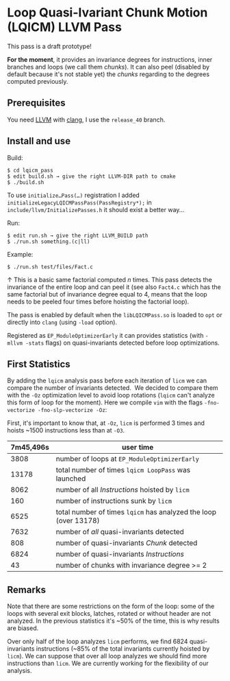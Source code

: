 # Loop Quasi-Ivariant Chunk Motion (LQICM) LLVM Pass

This pass is a draft prototype! 

**For the moment**, it provides an invariance degrees for
instructions, inner branches and loops (we call them *chunks*). It can
also peel (disabled by default because it's not stable yet) the
*chunks* regarding to the degrees computed previously.

## Prerequisites

You need [LLVM](http://llvm.org/git/llvm.git) with
[clang](http://llvm.org/git/clang.git), I use the `release_40` branch.

## Install and use

Build:

    $ cd lqicm_pass
    $ edit build.sh → give the right LLVM-DIR path to cmake
    $ ./build.sh

To use `initialize…Pass(…)` registration I added
`initializeLegacyLQICMPassPass(PassRegistry*);` in
`include/llvm/InitializePasses.h` it should exist a better way…

Run:

    $ edit run.sh → give the right LLVM_BUILD path
    $ ./run.sh something.(c|ll)

Example:

    $ ./run.sh test/files/Fact.c

↑ This is a basic same factorial computed *n* times. This pass detects
the invariance of the entire loop and can peel it (see also `Fact4.c`
which has the same factorial but of invariance degree equal to 4,
means that the loop needs to be peeled four times before hoisting the
factorial loop).

The pass is enabled by default when the `libLQICMPass.so` is loaded to
`opt` or directly into `clang` (using `-load` option).

Registered as `EP_ModuleOptimizerEarly` it can provides statistics
(with `-mllvm -stats` flags) on quasi-invariants detected before loop
optimizations.

## First Statistics 

By adding the `lqicm` analysis pass before each iteration of `licm` we
can compare the number of invariants detected. 
We decided to compare them with the `-Oz` optimization level to avoid
loop rotations (`lqicm` can't analyze this form of loop for the
moment).  Here we compile `vim` with the flags `-fno-vectorize
-fno-slp-vectorize -Oz`:

First, it's important to know that, at `-Oz`, `licm` is performed 3
times and hoists ~1500 instructions less than at `-O3`.

7m45,496s | user time
--- | ---
3808 | number of loops at `EP_ModuleOptimizerEarly`
13178 | total number of times `lqicm LoopPass` was launched
8062 | number of all *Instructions* hoisted by `licm`
160 | number of instructions sunk by `licm`
6525 | total number of times `lqicm` has analyzed the loop (over 13178)
7632 | number of *all* quasi-invariants detected
808 | number of quasi-invariants *Chunk* detected
6824 | number of quasi-invariants *Instructions*
43 | number of chunks with invariance degree >= 2

## Remarks

Note that there are some restrictions on the form of the loop: some of
the loops with several exit blocks, latches, rotated or without header
are not analyzed.  In the previous statistics it's ~50% of the time,
this is why results are biased.

Over only half of the loop analyzes `licm` performs, we find 6824
quasi-invariants instructions (~85% of the total invariants currently
hoisted by `licm`). We can suppose that over all loop analyzes we
should find more instructions than `licm`.  We are currently working
for the flexibility of our analysis.
